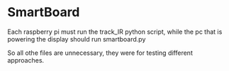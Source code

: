 # SmartBoard

Each raspberry pi must run the track_IR python script, while the pc that is powering the display should run smartboard.py

So all othe files are unnecessary, they were for testing different approaches.
